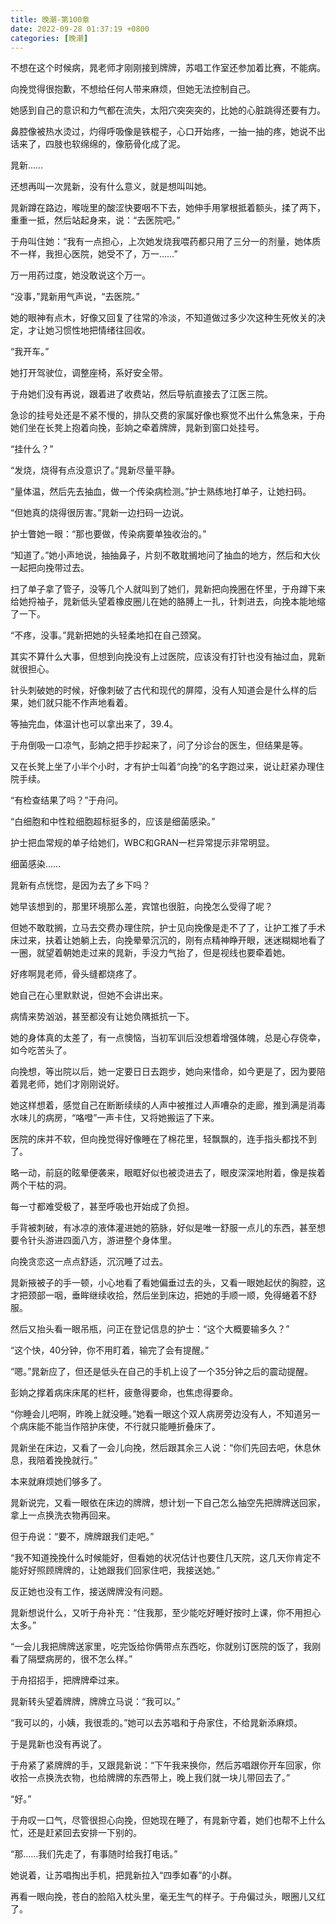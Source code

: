 ```yaml
---
title: 晚潮-第100章
date: 2022-09-28 01:37:19 +0800
categories: [晚潮]
---
```


不想在这个时候病，晁老师才刚刚接到牌牌，苏唱工作室还参加着比赛，不能病。

向挽觉得很抱歉，不想给任何人带来麻烦，但她无法控制自己。

她感到自己的意识和力气都在流失，太阳穴突突突的，比她的心脏跳得还要有力。

鼻腔像被热水烫过，灼得呼吸像是铁棍子，心口开始疼，一抽一抽的疼，她说不出话来了，四肢也软绵绵的，像筋骨化成了泥。

晁新……

还想再叫一次晁新，没有什么意义，就是想叫叫她。

晁新蹲在路边，喉咙里的酸涩快要咽不下去，她伸手用掌根抵着额头，揉了两下，重重一抵，然后站起身来，说：“去医院吧。”

于舟叫住她：“我有一点担心，上次她发烧我喂药都只用了三分一的剂量，她体质不一样，我担心医院，她受不了，万一……”

万一用药过度，她没敢说这个万一。

“没事，”晁新用气声说，“去医院。”

她的眼神有点木，好像又回复了往常的冷淡，不知道做过多少次这种生死攸关的决定，才让她习惯性地把情绪往回收。

“我开车。”

她打开驾驶位，调整座椅，系好安全带。

于舟她们没有再说，跟着进了收费站，然后导航直接去了江医三院。

急诊的挂号处还是不紧不慢的，排队交费的家属好像也察觉不出什么焦急来，于舟她们坐在长凳上抱着向挽，彭姠之牵着牌牌，晁新到窗口处挂号。

“挂什么？”

“发烧，烧得有点没意识了。”晁新尽量平静。

“量体温，然后先去抽血，做一个传染病检测。”护士熟练地打单子，让她扫码。

“但她真的烧得很厉害。”晁新一边扫码一边说。

护士瞥她一眼：“那也要做，传染病要单独收治的。”

“知道了。”她小声地说，抽抽鼻子，片刻不敢耽搁地问了抽血的地方，然后和大伙一起把向挽带过去。

扫了单子拿了管子，没等几个人就叫到了她们，晁新把向挽圈在怀里，于舟蹲下来给她捋袖子，晁新低头望着橡皮圈儿在她的胳膊上一扎，针刺进去，向挽本能地缩了一下。

“不疼，没事。”晁新把她的头轻柔地扣在自己颈窝。

其实不算什么大事，但想到向挽没有上过医院，应该没有打针也没有抽过血，晁新就很担心。

针头刺破她的时候，好像刺破了古代和现代的屏障，没有人知道会是什么样的后果，她们就只能不作声地看着。

等抽完血，体温计也可以拿出来了，39.4。

于舟倒吸一口凉气，彭姠之把手抄起来了，问了分诊台的医生，但结果是等。

又在长凳上坐了小半个小时，才有护士叫着“向挽”的名字跑过来，说让赶紧办理住院手续。

“有检查结果了吗？”于舟问。

“白细胞和中性粒细胞超标挺多的，应该是细菌感染。”

护士把血常规的单子给她们，WBC和GRAN一栏异常提示非常明显。

细菌感染……

晁新有点恍惚，是因为去了乡下吗？

她早该想到的，那里环境那么差，宾馆也很脏，向挽怎么受得了呢？

但她不敢耽搁，立马去交费办理住院，护士见向挽像是走不了了，让护工推了手术床过来，扶着让她躺上去，向挽晕晕沉沉的，刚有点精神睁开眼，迷迷糊糊地看了一圈，就望着朝她走过来的晁新，手没力气抬了，但是视线也要牵着她。

好疼啊晁老师，骨头缝都烧疼了。

她自己在心里默默说，但她不会讲出来。

病情来势汹汹，甚至都没有让她负隅抵抗一下。

她的身体真的太差了，有一点懊恼，当初军训后没想着增强体魄，总是心存侥幸，如今吃苦头了。

向挽想，等出院以后，她一定要日日去跑步，她向来惜命，如今更是了，因为要陪着晁老师，她们才刚刚说好。

她这样想着，感觉自己在断断续续的人声中被推过人声嘈杂的走廊，推到满是消毒水味儿的病房，“咯噔”一声卡住，又将她搬运了下来。

医院的床并不软，但向挽觉得好像睡在了棉花里，轻飘飘的，连手指头都找不到了。

略一动，前庭的眩晕便袭来，眼眶好似也被烫进去了，眼皮深深地附着，像是挨着两个干枯的洞。

每一寸都难受极了，甚至呼吸也开始成了负担。

手背被刺破，有冰凉的液体灌进她的筋脉，好似是唯一舒服一点儿的东西，甚至想要令针头游进四面八方，游进整个身体里。

向挽贪恋这一点点舒适，沉沉睡了过去。

晁新掖被子的手一顿，小心地看了看她偏垂过去的头，又看一眼她起伏的胸腔，这才把颈部一咽，垂眸继续收拾，然后坐到床边，把她的手顺一顺，免得蜷着不舒服。

然后又抬头看一眼吊瓶，问正在登记信息的护士：“这个大概要输多久？”

“这个快，40分钟，你不用盯着，输完了会有提醒。”

“嗯。”晁新应了，但还是低头在自己的手机上设了一个35分钟之后的震动提醒。

彭姠之撑着病床床尾的栏杆，疲惫得要命，也焦虑得要命。

“你睡会儿吧啊，昨晚上就没睡。”她看一眼这个双人病房旁边没有人，不知道另一个病床能不能当作陪护床使，不行就只能睡折叠床了。

晁新坐在床边，又看了一会儿向挽，然后跟其余三人说：“你们先回去吧，休息休息，我陪着挽挽就行。”

本来就麻烦她们够多了。

晁新说完，又看一眼依在床边的牌牌，想计划一下自己怎么抽空先把牌牌送回家，拿上一点换洗衣物再回来。

但于舟说：“要不，牌牌跟我们走吧。”

“我不知道挽挽什么时候能好，但看她的状况估计也要住几天院，这几天你肯定不能好好照顾牌牌的，让她跟我们回家住吧，我接送她。”

反正她也没有工作，接送牌牌没有问题。

晁新想说什么，又听于舟补充：“住我那，至少能吃好睡好按时上课，你不用担心太多。”

“一会儿我把牌牌送家里，吃完饭给你俩带点东西吃，你就别订医院的饭了，我刚看了隔壁病房的，很不怎么样。”

于舟招招手，把牌牌牵过来。

晁新转头望着牌牌，牌牌立马说：“我可以。”

“我可以的，小姨，我很乖的。”她可以去苏唱和于舟家住，不给晁新添麻烦。

于是晁新也没有再说了。

于舟紧了紧牌牌的手，又跟晁新说：“下午我来换你，然后苏唱跟你开车回家，你收拾一点换洗衣物，也给牌牌的东西带上，晚上我们就一块儿带回去了。”

“好。”

于舟叹一口气，尽管很担心向挽，但她现在睡了，有晁新守着，她们也帮不上什么忙，还是赶紧回去安排一下别的。

“那……我们先走了，有事随时给我打电话。”

她说着，让苏唱掏出手机，把晁新拉入“四季如春”的小群。

再看一眼向挽，苍白的脸陷入枕头里，毫无生气的样子。于舟偏过头，眼圈儿又红了。

